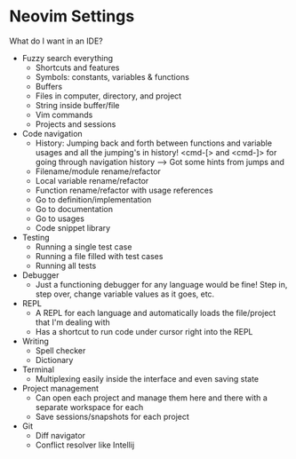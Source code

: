 # Neovim Settings
What do I want in an IDE?

* Fuzzy search everything
    * Shortcuts and features
    * Symbols: constants, variables & functions
    * Buffers
    * Files in computer, directory, and project
    * String inside buffer/file
    * Vim commands
    * Projects and sessions
* Code navigation
    * History: Jumping back and forth between functions and variable usages and all the jumping's in history! <cmd-[> and <cmd-]> for going through navigation history --> Got some hints from jumps <C-o> and <C-i>
    * Filename/module rename/refactor
    * Local variable rename/refactor
    * Function rename/refactor with usage references
    * Go to definition/implementation
    * Go to documentation
    * Go to usages
    * Code snippet library
* Testing
    * Running a single test case
    * Running a file filled with test cases
    * Running all tests
* Debugger
    * Just a functioning debugger for any language would be fine! Step in, step over, change variable values as it goes, etc.
* REPL
    * A REPL for each language and automatically loads the file/project that I'm dealing with
    * Has a shortcut to run code under cursor right into the REPL
* Writing
    * Spell checker
    * Dictionary
* Terminal
    * Multiplexing easily inside the interface and even saving state
* Project management
    * Can open each project and manage them here and there with a separate workspace for each
    * Save sessions/snapshots for each project
* Git
    * Diff navigator
    * Conflict resolver like Intellij
